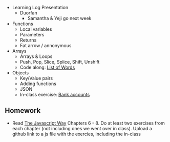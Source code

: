 * Learning Log Presentation
  * Duorfan
    * Samantha & Yeji go next week
* Functions
    * Local variables
    * Parameters
    * Returns
    * Fat arrow / annonymous 
* Arrays
    * Arrays & Loops
    * Push, Pop, Slice, Splice, Shift, Unshift
    * Code along: [List of Words](https://github.com/thejsway/thejsway/blob/master/manuscript/chapter07.md#list-of-words)
* Objects
    * Key/Value pairs
    * Adding functions
    * JSON
    * In-class exercise: [Bank accounts](https://github.com/thejsway/thejsway/blob/master/manuscript/chapter06.md#modeling-a-bank-account)

## Homework
  * Read [The Javascript Way](https://github.com/thejsway/thejsway) Chapters 6 - 8. Do at least two exercises from each chapter (not including ones we went over in class). Upload a github link to a js file with the exercies, including the in-class 